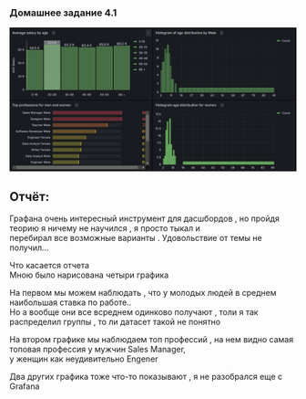 ### Домашнее задание 4.1

![dashboard](https://github.com/Rishat-Ver/1T_data_analyst/blob/main/images/Grafana%20dashbords.png)

## Отчёт:
Графана очень интересный инструмент для дасшбордов , но пройдя теорию я ничему не научился , я просто тыкал и <br>
перебирал все возможные варианты . Удовольствие от темы не получил...<br>

Что касается отчета<br>
Мною было нарисована четыри графика<br>

На первом мы можем наблюдать , что у молодых людей в среднем наибольшая ставка по работе..<br>
Но а вообще они все всреднем одинково получают , толи я так распределил группы , то ли датасет такой не понятно<br>

На втором графике мы наблюдаем топ профессий , на нем видно самая топовая профессия у мужчин Sales Manager,<br>
у женщин как неудивительно Engener<br>

Два других графика тоже что-то показывают , я не разобрался еще с Grafana